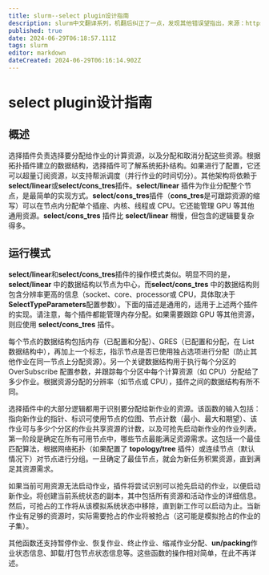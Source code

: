 ```yaml
---
title: slurm--select plugin设计指南
description: slurm中文翻译系列，机翻后纠正了一点，发现其他错误望指出，来源：https://github.com/SchedMD/slurm/blob/master/doc/html/select_design.shtml
published: true
date: 2024-06-29T06:18:57.111Z
tags: slurm
editor: markdown
dateCreated: 2024-06-29T06:16:14.902Z
---
```


# select plugin设计指南

## 概述

选择插件负责选择要分配给作业的计算资源，以及分配和取消分配这些资源。根据拓扑插件建立的数据结构，选择插件可了解系统拓扑结构。如果进行了配置，它还可以超量订阅资源，以支持帮派调度（并行作业的时间切分）。其他架构将依赖于**select/linear**或**select/cons_tres**插件。**select/linear** 插件为作业分配整个节点，是最简单的实现方式。**select/cons_tres**插件（**cons_tres**是可跟踪资源的缩写）可以在节点内分配单个插座、内核、线程或 CPU。它还能管理 GPU 等其他通用资源。**select/cons_tres** 插件比 **select/linear** 稍慢，但包含的逻辑要复杂得多。

## 运行模式

**select/linear**和**select/cons_tres**插件的操作模式类似。明显不同的是，**select/linear** 中的数据结构以节点为中心，而**select/cons_tres** 中的数据结构则包含分辨率更高的信息（socket、core、processor或 CPU，具体取决于**SelectTypeParameters**配置参数）。下面的描述是通用的，适用于上述两个插件的实现。请注意，每个插件都能管理内存分配。如果需要跟踪 GPU 等其他资源，则应使用 **select/cons_tres** 插件。

每个节点的数据结构包括内存（已配置和分配）、GRES（已配置和分配，在 List 数据结构中），再加上一个标志，指示节点是否已使用独占选项进行分配（防止其他作业在同一节点上分配资源）。另一个关键数据结构用于执行每个分区的 OverSubscribe 配置参数，并跟踪每个分区中每个计算资源（如 CPU）分配给了多少作业。根据资源分配的分辨率（如节点或 CPU），插件之间的数据结构有所不同。

选择插件中的大部分逻辑都用于识别要分配给新作业的资源。该函数的输入包括：指向新作业的指针、标识可使用节点的位图、节点计数（最小、最大和期望）、该作业可与多少个分区的作业共享资源的计数，以及可抢先启动新作业的作业列表。第一阶段是确定在所有可用节点中，哪些节点最能满足资源需求。这包括一个最佳匹配算法，根据网络拓扑（如果配置了 **topology/tree** 插件）或连续节点（默认情况下）对节点进行分组。一旦确定了最佳节点，就会为新任务积累资源，直到满足其资源需求。

如果当前可用资源无法启动作业，插件将尝试识别可以抢先启动的作业，以便启动新作业。将创建当前系统状态的副本，其中包括所有资源和活动作业的详细信息。然后，可抢占的工作将从该模拟系统状态中移除，直到新工作可以启动为止。当新作业有足够的资源时，实际需要抢占的作业将被抢占（这可能是模拟抢占的作业的子集）。

其他函数还支持暂停作业、恢复作业、终止作业、缩减作业分配、**un/packing**作业状态信息、卸载/打包节点状态信息等。这些函数的操作相对简单，在此不再详述。